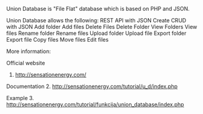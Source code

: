 Union Database is "File Flat" database which is based on PHP and JSON.

Union Database allows the following:
REST API with JSON
Create CRUD with JSON
Add folder
Add files
Delete Files
Delete Folder
View Folders
View files
Rename folder
Rename files
Upload folder
Upload file
Export folder
Export file
Copy files
Move files
Edit files

More information:

Official website
1. http://sensationenergy.com/

Documentation
2. http://sensationenergy.com/tutorial/u_d/index.php

Example
3. http://sensationenergy.com/tutorial/funkcija/union_database/index.php
